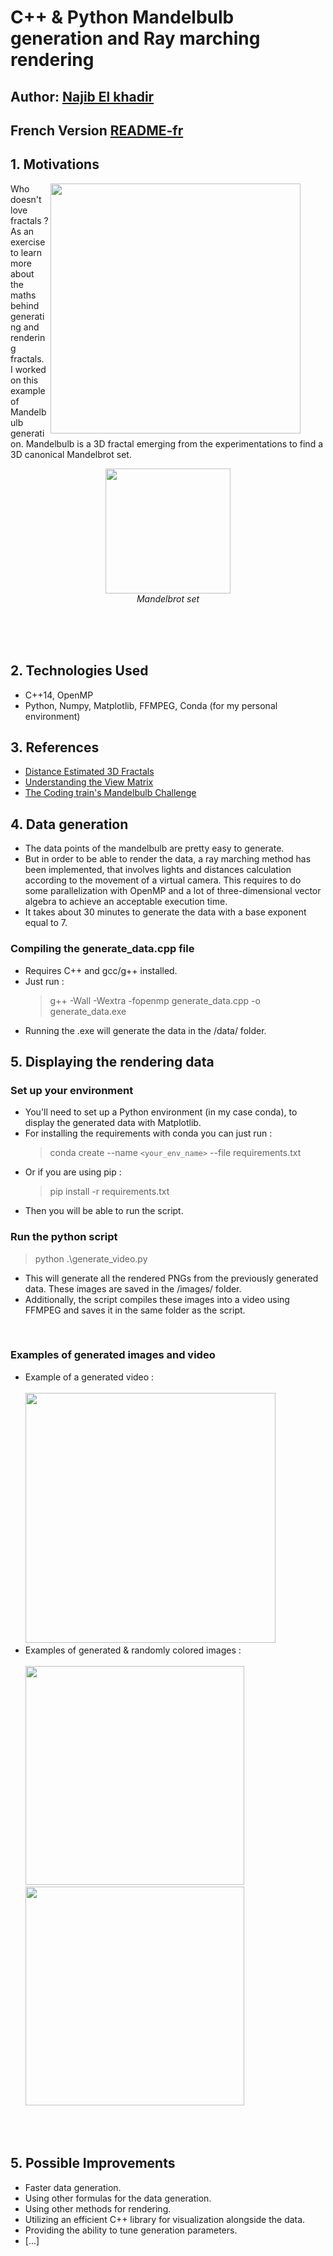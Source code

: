 # C++ & Python Mandelbulb generation and Ray marching rendering

## Author: [Najib El khadir](https://github.com/NajibXY)
## French Version [README-fr](https://github.com/NajibXY/Mandelbulb-with-Ray-marching/blob/master/README-fr.md)

## 1. Motivations

<figure text-align="right">
  <img align="right" src="https://github.com/NajibXY/Mandelbulb-with-Ray-marching/blob/master/assets/mandelbulb.gif" width="400">
</figure>

Who doesn't love fractals ? </br>
As an exercise to learn more about the maths behind generating and rendering fractals. I worked on this example of Mandelbulb generation. Mandelbulb is a 3D fractal emerging from the experimentations to find a 3D canonical Mandelbrot set.
<p align="center">
  <img src="https://upload.wikimedia.org/wikipedia/commons/2/21/Mandel_zoom_00_mandelbrot_set.jpg" width="200">
  </br>
  <em>Mandelbrot set</em>
</p>

</br> </br>
</br>

## 2. Technologies Used

- C++14, OpenMP
- Python, Numpy, Matplotlib, FFMPEG, Conda (for my personal environment)

## 3. References

- [Distance Estimated 3D Fractals](http://blog.hvidtfeldts.net/index.php/2011/06/distance-estimated-3d-fractals-part-i/)
- [Understanding the View Matrix](https://www.3dgep.com/understanding-the-view-matrix/)
- [The Coding train's Mandelbulb Challenge](https://www.youtube.com/watch?v=NJCiUVGiNyA&ab_channel=TheCodingTrain)

## 4. Data generation

- The data points of the mandelbulb are pretty easy to generate.
- But in order to be able to render the data, a ray marching method has been implemented, that involves lights and distances calculation according to the movement of a virtual camera. This requires to do some parallelization with OpenMP and a lot of three-dimensional vector algebra to achieve an acceptable execution time.
- It takes about 30 minutes to generate the data with a base exponent equal to 7.

### Compiling the generate_data.cpp file

- Requires C++ and gcc/g++ installed.
- Just run :
  > g++ -Wall -Wextra -fopenmp generate_data.cpp -o generate_data.exe
- Running the .exe will generate the data in the /data/ folder.

## 5. Displaying the rendering data

### Set up your environment

- You'll need to set up a Python environment (in my case conda), to display the generated data with Matplotlib.
- For installing the requirements with conda you can just run :
  > conda create --name `<your_env_name>` --file requirements.txt
- Or if you are using pip :
  > pip install -r requirements.txt
- Then you will be able to run the script.

### Run the python script

> python .\generate_video.py
- This will generate all the rendered PNGs from the previously generated data. These images are saved in the /images/ folder.
- Additionally, the script compiles these images into a video using FFMPEG and saves it in the same folder as the script.
</br>

### Examples of generated images and video 

+ Example of a generated video :
   </br>
   </br>
  <img src="https://github.com/NajibXY/Mandelbulb-with-Ray-marching/blob/master/assets/mandelbulb.gif" width="400">
  </br>
+ Examples of generated & randomly colored images :
  </br>
  </br>
  <img src="https://github.com/NajibXY/Mandelbulb-with-Ray-marching/blob/master/assets/example1.png" width="350">
  </br>
  <img src="https://github.com/NajibXY/Mandelbulb-with-Ray-marching/blob/master/assets/example2.png" width="350"> 

</br></br>

## 5. Possible Improvements

- Faster data generation.
- Using other formulas for the data generation.
- Using other methods for rendering.
- Utilizing an efficient C++ library for visualization alongside the data.
- Providing the ability to tune generation parameters.
- [...]
